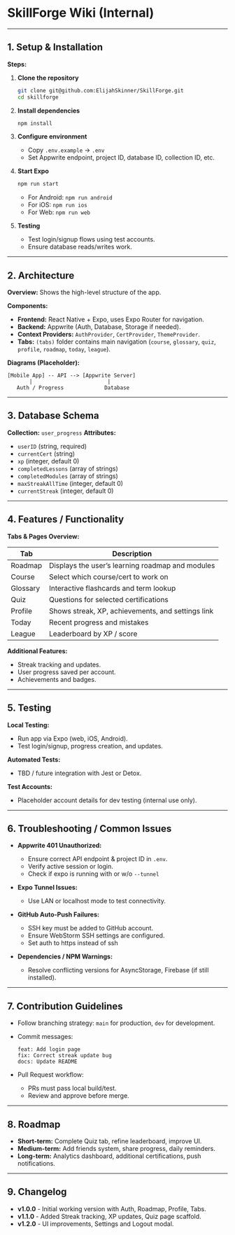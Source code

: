 
# **SkillForge Wiki (Internal)**

---

## **1. Setup & Installation**

**Steps:**

1. **Clone the repository**

   ```bash
   git clone git@github.com:ElijahSkinner/SkillForge.git
   cd skillforge
   ```
2. **Install dependencies**

   ```bash
   npm install
   ```
3. **Configure environment**

    * Copy `.env.example` → `.env`
    * Set Appwrite endpoint, project ID, database ID, collection ID, etc.
4. **Start Expo**

   ```bash
   npm run start
   ```

    * For Android: `npm run android`
    * For iOS: `npm run ios`
    * For Web: `npm run web`
5. **Testing**

    * Test login/signup flows using test accounts.
    * Ensure database reads/writes work.

---

## **2. Architecture**

**Overview:** Shows the high-level structure of the app.

**Components:**

* **Frontend:** React Native + Expo, uses Expo Router for navigation.
* **Backend:** Appwrite (Auth, Database, Storage if needed).
* **Context Providers:** `AuthProvider`, `CertProvider`, `ThemeProvider`.
* **Tabs:** `(tabs)` folder contains main navigation (`course`, `glossary`, `quiz`, `profile`, `roadmap`, `today`, `league`).

**Diagrams (Placeholder):**

```
[Mobile App] -- API --> [Appwrite Server]
       |                        |
   Auth / Progress             Database
```

---

## **3. Database Schema**

**Collection:** `user_progress`
**Attributes:**

* `userID` (string, required)
* `currentCert` (string)
* `xp` (integer, default 0)
* `completedLessons` (array of strings)
* `completedModules` (array of strings)
* `maxStreakAllTime` (integer, default 0)
* `currentStreak` (integer, default 0)

---

## **4. Features / Functionality**

**Tabs & Pages Overview:**

| Tab      | Description                                       |
| -------- | ------------------------------------------------- |
| Roadmap  | Displays the user’s learning roadmap and modules  |
| Course   | Select which course/cert to work on               |
| Glossary | Interactive flashcards and term lookup            |
| Quiz     | Questions for selected certifications             |
| Profile  | Shows streak, XP, achievements, and settings link |
| Today    | Recent progress and mistakes                      |
| League   | Leaderboard by XP / score                         |

**Additional Features:**

* Streak tracking and updates.
* User progress saved per account.
* Achievements and badges.

---

## **5. Testing**

**Local Testing:**

* Run app via Expo (web, iOS, Android).
* Test login/signup, progress creation, and updates.

**Automated Tests:**

* TBD / future integration with Jest or Detox.

**Test Accounts:**

* Placeholder account details for dev testing (internal use only).

---

## **6. Troubleshooting / Common Issues**

* **Appwrite 401 Unauthorized:**

    * Ensure correct API endpoint & project ID in `.env`.
    * Verify active session or login.
    * Check if expo is running with or w/o `--tunnel`
* **Expo Tunnel Issues:**

    * Use LAN or localhost mode to test connectivity.
* **GitHub Auto-Push Failures:**

    * SSH key must be added to GitHub account.
    * Ensure WebStorm SSH settings are configured.
    * Set auth to https instead of ssh
* **Dependencies / NPM Warnings:**

    * Resolve conflicting versions for AsyncStorage, Firebase (if still installed).

---

## **7. Contribution Guidelines**

* Follow branching strategy: `main` for production, `dev` for development.
* Commit messages:

  ```
  feat: Add login page
  fix: Correct streak update bug
  docs: Update README
  ```
* Pull Request workflow:

    * PRs must pass local build/test.
    * Review and approve before merge.

---

## **8. Roadmap**

* **Short-term:** Complete Quiz tab, refine leaderboard, improve UI.
* **Medium-term:** Add friends system, share progress, daily reminders.
* **Long-term:** Analytics dashboard, additional certifications, push notifications.

---

## **9. Changelog**

* **v1.0.0** - Initial working version with Auth, Roadmap, Profile, Tabs.
* **v1.1.0** - Added Streak tracking, XP updates, Quiz page scaffold.
* **v1.2.0** - UI improvements, Settings and Logout modal.

